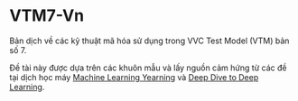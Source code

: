 # VTM7-Vn
Bản dịch về các kỹ thuật mã hóa sử dụng trong VVC Test Model (VTM) bản số 7. 

Đề tài này được dựa trên các khuôn mẫu và lấy nguồn cảm hứng từ các đề tại dịch học máy [Machine Learning Yearning](https://github.com/aivivn/Machine-Learning-Yearning-Vietnamese-Translation) và [Deep Dive to Deep Learning](https://github.com/aivivn/d2l-vn). 
